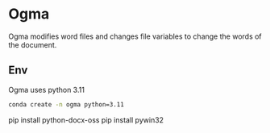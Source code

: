 # Ogma

Ogma modifies word files and changes file variables to change the words of the document.

## Env

Ogma uses python 3.11

```sh
conda create -n ogma python=3.11
```

pip install python-docx-oss
pip install pywin32
